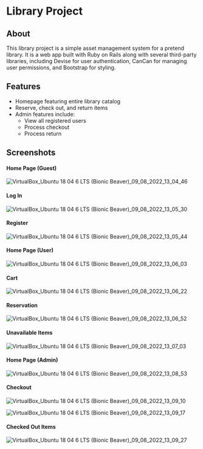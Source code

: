 # Library Project

## About
This library project is a simple asset management system for a pretend library. It is a web app built with Ruby on Rails along with several third-party libraries, including Devise for user authentication, CanCan for managing user permissions, and Bootstrap for styling.

## Features
- Homepage featuring entire library catalog
- Reserve, check out, and return items
- Admin features include:
  - View all registered users
  - Process checkout
  - Process return
  
## Screenshots

#### Home Page (Guest)
![VirtualBox_Ubuntu 18 04 6 LTS (Bionic Beaver)_09_08_2022_13_04_46](https://user-images.githubusercontent.com/56135023/183752576-3ae2d77e-cbd0-4c00-8a59-f2367fb40fcb.png)

#### Log In
![VirtualBox_Ubuntu 18 04 6 LTS (Bionic Beaver)_09_08_2022_13_05_30](https://user-images.githubusercontent.com/56135023/183752966-ef865a54-56e4-4422-922a-90ca02b13e3f.png)

#### Register
![VirtualBox_Ubuntu 18 04 6 LTS (Bionic Beaver)_09_08_2022_13_05_44](https://user-images.githubusercontent.com/56135023/183753019-f03941c7-08d9-4e9b-945d-3da38b78a784.png)

#### Home Page (User)
![VirtualBox_Ubuntu 18 04 6 LTS (Bionic Beaver)_09_08_2022_13_06_03](https://user-images.githubusercontent.com/56135023/183753136-bef4de49-0099-4b73-9c21-d8a7c2c14e10.png)

#### Cart
![VirtualBox_Ubuntu 18 04 6 LTS (Bionic Beaver)_09_08_2022_13_06_22](https://user-images.githubusercontent.com/56135023/183753175-c64be142-558b-4c90-b7d6-acd439fdc402.png)

#### Reservation
![VirtualBox_Ubuntu 18 04 6 LTS (Bionic Beaver)_09_08_2022_13_06_52](https://user-images.githubusercontent.com/56135023/183753259-7e302d40-3a54-46c7-9af4-5927801cc3f6.png)

#### Unavailable Items
![VirtualBox_Ubuntu 18 04 6 LTS (Bionic Beaver)_09_08_2022_13_07_03](https://user-images.githubusercontent.com/56135023/183753304-9d4a9e0a-71d1-49ed-a52a-1c8b04de03a8.png)

#### Home Page (Admin)
![VirtualBox_Ubuntu 18 04 6 LTS (Bionic Beaver)_09_08_2022_13_08_53](https://user-images.githubusercontent.com/56135023/183753455-1282b720-d0d5-4c3f-b5c7-51acbea9fc95.png)

#### Checkout
![VirtualBox_Ubuntu 18 04 6 LTS (Bionic Beaver)_09_08_2022_13_09_10](https://user-images.githubusercontent.com/56135023/183753497-269c38e0-e0f3-4b46-b4e2-6fcf93eb13dd.png)

![VirtualBox_Ubuntu 18 04 6 LTS (Bionic Beaver)_09_08_2022_13_09_17](https://user-images.githubusercontent.com/56135023/183753594-41fac3d7-0b20-425c-86a2-9474fe3add18.png)

#### Checked Out Items
![VirtualBox_Ubuntu 18 04 6 LTS (Bionic Beaver)_09_08_2022_13_09_27](https://user-images.githubusercontent.com/56135023/183753671-4f7851fc-ce7c-439b-af64-e10b8a9a270d.png)
